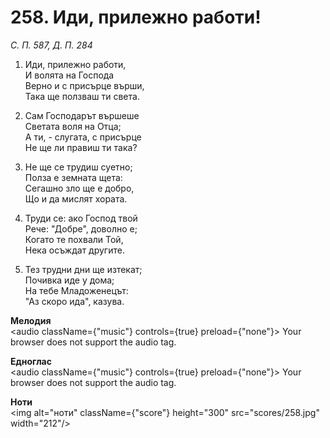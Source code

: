 # 258. Иди, прилежно работи!  

*С. П. 587, Д. П. 284*  

1. Иди, прилежно работи,  
И волята на Господа  
Верно и с присърце върши,  
Така ще ползваш ти света.  

2. Сам Господарът вършеше  
Светата воля на Отца;  
А ти, - слугата, с присърце  
Не ще ли правиш ти така?  

3. Не ще се трудиш суетно;  
Полза е земната щета:  
Сегашно зло ще е добро,  
Що и да мислят хората.  

4. Труди се: ако Господ твой  
Рече: "Добре", доволно е;  
Когато те похвали Той,  
Нека осъждат другите.  

5. Тез трудни дни ще изтекат;  
Почивка иде у дома;  
На тебе Младоженецът:  
"Аз скоро ида", казува.  

__Мелодия__  
<audio className={"music"} controls={true} preload={"none"}><source src="mp3/258.mp3" type="audio/mpeg"/>
Your browser does not support the audio tag.
</audio>  

__Едноглас__  
<audio className={"music"} controls={true} preload={"none"}><source src="transp/258.mp3" type="audio/mpeg"/>
Your browser does not support the audio tag.
</audio>  

__Ноти__  
<img alt="ноти" className={"score"} height="300" src="scores/258.jpg" width="212"/>

